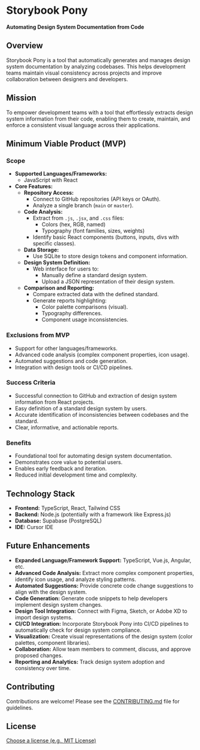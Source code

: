 # Storybook Pony 

**Automating Design System Documentation from Code**

## Overview

Storybook Pony is a tool that automatically generates and manages design system documentation by analyzing codebases. This helps development teams maintain visual consistency across projects and improve collaboration between designers and developers.

## Mission

To empower development teams with a tool that effortlessly extracts design system information from their code, enabling them to create, maintain, and enforce a consistent visual language across their applications.

## Minimum Viable Product (MVP)

### Scope

* **Supported Languages/Frameworks:**
    * JavaScript with React
* **Core Features:**
    * **Repository Access:**
        * Connect to GitHub repositories (API keys or OAuth).
        * Analyze a single branch (`main` or `master`).
    * **Code Analysis:**
        * Extract from `.js`, `.jsx`, and `.css` files:
            * Colors (hex, RGB, named)
            * Typography (font families, sizes, weights)
        * Identify basic React components (buttons, inputs, divs with specific classes).
    * **Data Storage:**
        * Use SQLite to store design tokens and component information.
    * **Design System Definition:**
        * Web interface for users to:
            * Manually define a standard design system.
            * Upload a JSON representation of their design system.
    * **Comparison and Reporting:**
        * Compare extracted data with the defined standard.
        * Generate reports highlighting:
            * Color palette comparisons (visual).
            * Typography differences.
            * Component usage inconsistencies.

### Exclusions from MVP

* Support for other languages/frameworks.
* Advanced code analysis (complex component properties, icon usage).
* Automated suggestions and code generation.
* Integration with design tools or CI/CD pipelines.

### Success Criteria

* Successful connection to GitHub and extraction of design system information from React projects.
* Easy definition of a standard design system by users.
* Accurate identification of inconsistencies between codebases and the standard.
* Clear, informative, and actionable reports.

### Benefits

* Foundational tool for automating design system documentation.
* Demonstrates core value to potential users.
* Enables early feedback and iteration.
* Reduced initial development time and complexity.

## Technology Stack

* **Frontend:** TypeScript, React, Tailwind CSS
* **Backend:**  Node.js (potentially with a framework like Express.js)
* **Database:** Supabase (PostgreSQL)
* **IDE:** Cursor IDE

## Future Enhancements

* **Expanded Language/Framework Support:**  TypeScript, Vue.js, Angular, etc.
* **Advanced Code Analysis:**  Extract more complex component properties, identify icon usage, and analyze styling patterns.
* **Automated Suggestions:**  Provide concrete code change suggestions to align with the design system.
* **Code Generation:** Generate code snippets to help developers implement design system changes.
* **Design Tool Integration:**  Connect with Figma, Sketch, or Adobe XD to import design systems.
* **CI/CD Integration:**  Incorporate Storybook Pony into CI/CD pipelines to automatically check for design system compliance.
* **Visualization:**  Create visual representations of the design system (color palettes, component libraries).
* **Collaboration:**  Allow team members to comment, discuss, and approve proposed changes.
* **Reporting and Analytics:**  Track design system adoption and consistency over time.

## Contributing

Contributions are welcome! Please see the [CONTRIBUTING.md](CONTRIBUTING.md) file for guidelines.

## License

[Choose a license (e.g., MIT License)](LICENSE)
